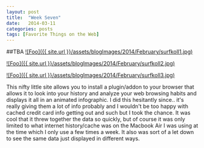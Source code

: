 ```yaml
---
layout: post
title:  "Week Seven"
date:   2014-03-11
categories: posts
tags: [Favorite Things on the Web]
---
```


##TBA
<a target="_blank" href="http://surfkoll.se/" rel="surfkoll.se">![Foo]({{ site.url }}/assets/blogImages/2014/February/surfkoll1.jpg)</a>  
  
   
<a target="_blank" href="http://surfkoll.se/" rel="surfkoll.se">![Foo]({{ site.url }}/assets/blogImages/2014/February/surfkoll2.jpg)</a>   
  
  
<a target="_blank" href="http://surfkoll.se/" rel="surfkoll.se">![Foo]({{ site.url }}/assets/blogImages/2014/February/surfkoll3.jpg)</a>  
  
  
This nifty little site allows you to install a plugin/addon to your browser that allows it to look into your history and analyze your web browsing habits and displays it all in an animated infographic. I did this hesitantly since.. it's really giving them a lot of info probably and I wouldn't be too happy with cached credit card info getting out and such but I took the chance. It was cool that it threw together the data so quickly, but of course it was only limited to what internet history/cache was on the Macbook Air I was using at the time which I only use a few times a week. It also was sort of a let down to see the same data just displayed in different ways. 